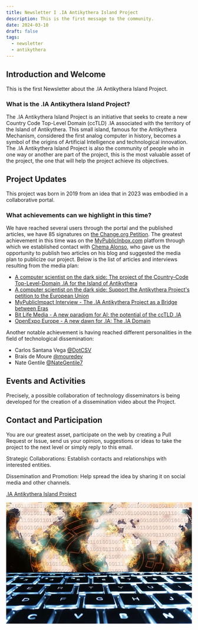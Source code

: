 ```yaml
---
title: Newsletter I .IA Antikythera Island Project
description: This is the first message to the community.
date: 2024-03-10
draft: false
tags:
  - newsletter
  - antikythera
---
```


## Introduction and Welcome

This is the first Newsletter about the .IA Antikythera Island Project.

### What is the .IA Antikythera Island Project?

The .IA Antikythera Island Project is an initiative that seeks to create a new Country Code Top-Level Domain (ccTLD) .IA associated with the territory of the Island of Antikythera. This small island, famous for the Antikythera Mechanism, considered the first analog computer in history, becomes a symbol of the origins of Artificial Intelligence and technological innovation.
The .IA Antikythera Island Project is also the community of people who in one way or another are part of the project, this is the most valuable asset of the project, the one that will help the project achieve its objectives.

## Project Updates

This project was born in 2019 from an idea that in 2023 was embodied in a collaborative portal.

### What achievements can we highlight in this time?

We have reached several users through the portal and the published articles, we have 85 signatures on [the Change.org Petition](https://chng.it/hqCyzBpwgW).
The greatest achievement in this time was on the [MyPublicInbox.com](https://mypublicinbox.com/) platform through which we established contact with [Chema Alonso](https://mypublicinbox.com/ChemaAlonso), who gave us the opportunity to publish two articles on his blog and suggested the media plan to publicize our project. Below is the list of articles and interviews resulting from the media plan:

  - [A computer scientist on the dark side: The project of the Country-Code Top-Level-Domain .IA for the Island of Antikythera](https://www.elladodelmal.com/2023/12/el-proyecto-del-country-code-top-level.html?m=1)
  - [A computer scientist on the dark side: Support the Antikythera Project's petition to the European Union](https://www.elladodelmal.com/2024/02/apoya-la-peticion-del-proyecto-de.html)
  - [MyPublicImpact Interview - The .IA Antikythera Project as a Bridge between Eras](https://mypublicimpact.com/2024/02/02/el-proyecto-ia-anticitera-como-puente-entre-epocas-entrevista-con-eloy-lopez-sanchez/)
  - [Bit Life Media - A new paradigm for AI: the potential of the ccTLD .IA](https://bitlifemedia.com/2024/03/un-nuevo-paradigma-para-la-ia-el-potencial-del-cctld-ia/)
  - [OpenExpo Europe - A new dawn for .IA: The .IA Domain](https://openexpoeurope.com/es/un-nuevo-amanecer-para-la-ia-el-dominio-ia/)

Another notable achievement is having reached different personalities in the field of technological dissemination:

  - Carlos Santana Vega [@DotCSV](https://www.youtube.com/@DotCSV)
  - Brais de Moure [@mouredev](https://www.youtube.com/@mouredev)
  - Nate Gentile [@NateGentile7](https://www.youtube.com/@NateGentile7)

## Events and Activities

Precisely, a possible collaboration of technology disseminators is being developed for the creation of a dissemination video about the Project.

## Contact and Participation

You are our greatest asset, participate on the web by creating a Pull Request or Issue, send us your opinion, suggestions or ideas to take the project to the next level or simply reply to this email.

Strategic Collaborations: Establish contacts and relationships with interested entities.

Dissemination and Promotion: Help spread the idea by sharing it on social media and other channels.

[.IA Antikythera Island Project](https://anticitera.deft.work)

<img src="/img/BitLifeMedia.webp" alt="A backlit computer keyboard, and in the background a world map made of binary code of zeros and ones.">
